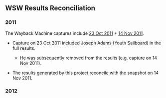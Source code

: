 ## WSW Results Reconciliation

### 2011

The Wayback Machine captures include [23 Oct 2011](https://web.archive.org/web/20111023232841/http://www.speedsailing.com/2011Results.htm) + [14 Nov 2011](https://web.archive.org/web/20111114102021/http://www.speedsailing.com/2011Results.htm).

- Capture on 23 Oct 2011 included Joseph Adams (Youth Sailboard) in the full results.

  - He was subsequently removed from the results (e.g. capture on 14 Nov 2011).

- The results generated by this project reconcile with the snapshot on 14 Nov 2011.



### 2012

